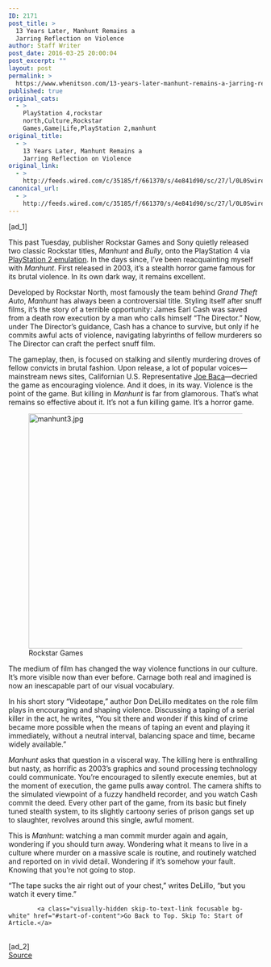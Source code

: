 ```yaml
---
ID: 2171
post_title: >
  13 Years Later, Manhunt Remains a
  Jarring Reflection on Violence
author: Staff Writer
post_date: 2016-03-25 20:00:04
post_excerpt: ""
layout: post
permalink: >
  https://www.whenitson.com/13-years-later-manhunt-remains-a-jarring-reflection-on-violence/
published: true
original_cats:
  - >
    PlayStation 4,rockstar
    north,Culture,Rockstar
    Games,Game|Life,PlayStation 2,manhunt
original_title:
  - >
    13 Years Later, Manhunt Remains a
    Jarring Reflection on Violence
original_link:
  - >
    http://feeds.wired.com/c/35185/f/661370/s/4e841d90/sc/27/l/0L0Swired0N0C20A160C0A30Cmanhunt0Eps40C/story01.htm
canonical_url:
  - >
    http://feeds.wired.com/c/35185/f/661370/s/4e841d90/sc/27/l/0L0Swired0N0C20A160C0A30Cmanhunt0Eps40C/story01.htm
---
```

 [ad_1]
<br><div id=""><p>This past Tuesday, publisher Rockstar Games and Sony quietly released two classic Rockstar titles, <em>Manhunt</em> and <em>Bully</em>, onto the PlayStation 4 via <a href="http://www.wired.com/2015/11/playstation-2-emulation-coming-to-ps4-sony-confirms/">PlayStation 2 emulation</a>. In the days since, I’ve been reacquainting myself with <em>Manhunt</em>. First released in 2003, it’s a stealth horror game famous for its brutal violence. In its own dark way, it remains excellent. </p>
<p>Developed by Rockstar North, most famously the team behind <em>Grand Theft Auto</em>, <em>Manhunt</em> has always been a controversial title. Styling itself after snuff films, it’s the story of a terrible opportunity: James Earl Cash was saved from a death row execution by a man who calls himself “The Director.” Now, under The Director’s guidance, Cash has a chance to survive, but only if he commits awful acts of violence, navigating labyrinths of fellow murderers so The Director can craft the perfect snuff film. </p>
<p>The gameplay, then, is focused on stalking and silently murdering droves of fellow convicts in brutal fashion. Upon release, a lot of popular voices—mainstream news sites, Californian U.S. Representative <a href="http://articles.chicagotribune.com/2003-11-24/features/0311240176_1_gaming-scene-optional-headset-manhunt">Joe Baca</a>—decried the game as encouraging violence. And it does, in its way. Violence is the point of the game. But killing in <em>Manhunt</em> is far from glamorous. That’s what remains so effective about it. It’s not a fun killing game. It’s a horror game. </p>
<figure attachment_1993794="" class="wp-caption landscape alignnone  relative" data-js="fader"><a href="http://www.wired.com/wp-content/uploads/2016/03/manhunt3.jpg"><img src="http://www.whenitson.com/wp-content/uploads/2016/03/13-Years-Later-Manhunt-Remains-a-Jarring-Reflection-on-Violence.jpg" alt="manhunt3.jpg" width="582" height="466" class="size-default-top-art wp-image-1993794"/></a><figcaption class="wp-caption-text link-underline"><span class="credit link-underline-sm"><span aria-hidden="true" class="ui ui ui-photo inline-block ui-credit relative opacity-6 marg-r-sm marg-l-sm no-caption"/>Rockstar Games</span></figcaption></figure><p>The medium of film has changed the way violence functions in our culture. It’s more visible now than ever before. Carnage both real and imagined is now an inescapable part of our visual vocabulary. </p>
<p>In his short story “Videotape,” author Don DeLillo meditates on the role film plays in encouraging and shaping violence. Discussing a taping of a serial killer in the act, he writes, “You sit there and wonder if this kind of crime became more possible when the means of taping an event and playing it immediately, without a neutral interval, balancing space and time, became widely available.” </p>
<p><em>Manhunt</em> asks that question in a visceral way. The killing here is enthralling but nasty, as horrific as 2003’s graphics and sound processing technology could communicate.  You’re encouraged to silently execute enemies, but at the moment of execution, the game pulls away control. The camera shifts to the simulated viewpoint of a fuzzy handheld recorder, and you watch Cash commit the deed. Every other part of the game, from its basic but finely tuned stealth system, to its slightly cartoony series of prison gangs set up to slaughter, revolves around this single, awful moment. </p>
<p>This is <em>Manhunt</em>: watching a man commit murder again and again, wondering if you should turn away. Wondering what it means to live in a culture where murder on a massive scale is routine, and routinely watched and reported on in vivid detail. Wondering if it’s somehow your fault. Knowing that you’re not going to stop. </p>
<p>“The tape sucks the air right out of your chest,” writes DeLillo, “but you watch it every time.”</p>

			<a class="visually-hidden skip-to-text-link focusable bg-white" href="#start-of-content">Go Back to Top. Skip To: Start of Article.</a>

			
</div>
<br>[ad_2]
<br><a href="http://feeds.wired.com/c/35185/f/661370/s/4e841d90/sc/27/l/0L0Swired0N0C20A160C0A30Cmanhunt0Eps40C/story01.htm">Source </a>